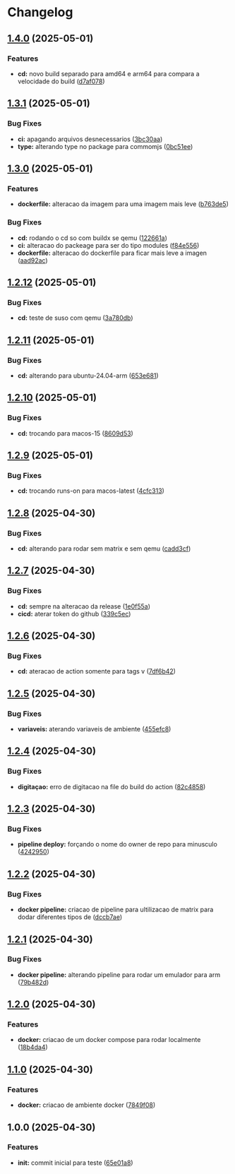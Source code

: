 # Changelog

## [1.4.0](https://github.com/JefteCosta/elixircr/compare/v1.3.1...v1.4.0) (2025-05-01)


### Features

* **cd:** novo build separado para amd64 e arm64 para compara a velocidade do build ([d7af078](https://github.com/JefteCosta/elixircr/commit/d7af0784c1914fad165a54a147883bc91c7f3059))

## [1.3.1](https://github.com/JefteCosta/elixircr/compare/v1.3.0...v1.3.1) (2025-05-01)


### Bug Fixes

* **ci:** apagando arquivos desnecessarios ([3bc30aa](https://github.com/JefteCosta/elixircr/commit/3bc30aab7abe699d2e510c70483a0df3a993186d))
* **type:** alterando type no package para commomjs ([0bc51ee](https://github.com/JefteCosta/elixircr/commit/0bc51eed8cdfb245e879638d9372a3ff3e51ab27))

## [1.3.0](https://github.com/JefteCosta/elixircr/compare/v1.2.12...v1.3.0) (2025-05-01)


### Features

* **dockerfile:** alteracao da imagem para uma imagem mais leve ([b763de5](https://github.com/JefteCosta/elixircr/commit/b763de588353c7be14e127d8f782eda8dc5f3db3))


### Bug Fixes

* **cd:** rodando o cd so com buildx se qemu ([122661a](https://github.com/JefteCosta/elixircr/commit/122661afd7630cf901f055a602ff366617cc13a7))
* **ci:** alteracao do packeage para ser do tipo modules ([f84e556](https://github.com/JefteCosta/elixircr/commit/f84e55667f290d8ea688717fa73a64c80aabadb6))
* **dockerfile:** alteracao do dockerfile para ficar mais leve a imagen ([aad92ac](https://github.com/JefteCosta/elixircr/commit/aad92acfe4c941a884db4234267dd28873c4698a))

## [1.2.12](https://github.com/JefteCosta/elixircr/compare/v1.2.11...v1.2.12) (2025-05-01)


### Bug Fixes

* **cd:** teste de suso com qemu ([3a780db](https://github.com/JefteCosta/elixircr/commit/3a780db40f54769b65383628e3b601afacb607a0))

## [1.2.11](https://github.com/JefteCosta/elixircr/compare/v1.2.10...v1.2.11) (2025-05-01)


### Bug Fixes

* **cd:** alterando para ubuntu-24.04-arm ([653e681](https://github.com/JefteCosta/elixircr/commit/653e6817d919a6d8df8809dfa676b34b0e3dbfc2))

## [1.2.10](https://github.com/JefteCosta/elixircr/compare/v1.2.9...v1.2.10) (2025-05-01)


### Bug Fixes

* **cd:** trocando para macos-15 ([8609d53](https://github.com/JefteCosta/elixircr/commit/8609d535de46375d2d27cdc2e94771e0aa20c456))

## [1.2.9](https://github.com/JefteCosta/elixircr/compare/v1.2.8...v1.2.9) (2025-05-01)


### Bug Fixes

* **cd:** trocando runs-on para macos-latest ([4cfc313](https://github.com/JefteCosta/elixircr/commit/4cfc3134e57adedb68f4316a628c7b7a0c10fed3))

## [1.2.8](https://github.com/JefteCosta/elixircr/compare/v1.2.7...v1.2.8) (2025-04-30)


### Bug Fixes

* **cd:** alterando para rodar sem matrix e sem qemu ([cadd3cf](https://github.com/JefteCosta/elixircr/commit/cadd3cf700111719b0a83c6b50428a3f058e7f7f))

## [1.2.7](https://github.com/JefteCosta/elixircr/compare/v1.2.6...v1.2.7) (2025-04-30)


### Bug Fixes

* **cd:** sempre na alteracao da release ([1e0f55a](https://github.com/JefteCosta/elixircr/commit/1e0f55ab87f1e1f7ef577a6602261d1d74ae4a1b))
* **cicd:** aterar token do github ([339c5ec](https://github.com/JefteCosta/elixircr/commit/339c5ec00c82762619a27421d814abf8068c8655))

## [1.2.6](https://github.com/JefteCosta/elixircr/compare/v1.2.5...v1.2.6) (2025-04-30)


### Bug Fixes

* **cd:** ateracao de action somente para tags v ([7df6b42](https://github.com/JefteCosta/elixircr/commit/7df6b42f6e71c3c7c0122261f41a69e0e815767c))

## [1.2.5](https://github.com/JefteCosta/elixircr/compare/v1.2.4...v1.2.5) (2025-04-30)


### Bug Fixes

* **variaveis:** aterando variaveis de ambiente ([455efc8](https://github.com/JefteCosta/elixircr/commit/455efc84160199f1d15920529a2e193ed142d2e2))

## [1.2.4](https://github.com/JefteCosta/elixircr/compare/v1.2.3...v1.2.4) (2025-04-30)


### Bug Fixes

* **digitaçao:** erro de digitacao na file do build do action ([82c4858](https://github.com/JefteCosta/elixircr/commit/82c4858cd6e35650523c0ee50f4e29882dd2e685))

## [1.2.3](https://github.com/JefteCosta/elixircr/compare/v1.2.2...v1.2.3) (2025-04-30)


### Bug Fixes

* **pipeline deploy:** forçando o nome do owner de repo para minusculo ([4242950](https://github.com/JefteCosta/elixircr/commit/42429505ff5f71db8b7978334483b1ead3fc08af))

## [1.2.2](https://github.com/JefteCosta/elixircr/compare/v1.2.1...v1.2.2) (2025-04-30)


### Bug Fixes

* **docker pipeline:** criacao de pipeline para ultilizacao de matrix para dodar diferentes tipos de ([dccb7ae](https://github.com/JefteCosta/elixircr/commit/dccb7aee8c76168e08af2d96f0da95b73836012a))

## [1.2.1](https://github.com/JefteCosta/elixircr/compare/v1.2.0...v1.2.1) (2025-04-30)


### Bug Fixes

* **docker pipeline:** alterando pipeline para rodar um emulador para arm ([79b482d](https://github.com/JefteCosta/elixircr/commit/79b482d3dccde7983f681af2568e4b48313dfe3e))

## [1.2.0](https://github.com/JefteCosta/elixircr/compare/v1.1.0...v1.2.0) (2025-04-30)


### Features

* **docker:** criacao de um docker compose para rodar localmente ([18b4da4](https://github.com/JefteCosta/elixircr/commit/18b4da471230a7239340886be165d48e530fe998))

## [1.1.0](https://github.com/JefteCosta/elixircr/compare/v1.0.0...v1.1.0) (2025-04-30)


### Features

* **docker:** criacao de ambiente docker ([7849f08](https://github.com/JefteCosta/elixircr/commit/7849f083335ed47fd3eb60eb8156a38ac311c387))

## 1.0.0 (2025-04-30)


### Features

* **init:** commit inicial para teste ([65e01a8](https://github.com/JefteCosta/elixircr/commit/65e01a83df28e3326004a1abccf30504488e63ad))
